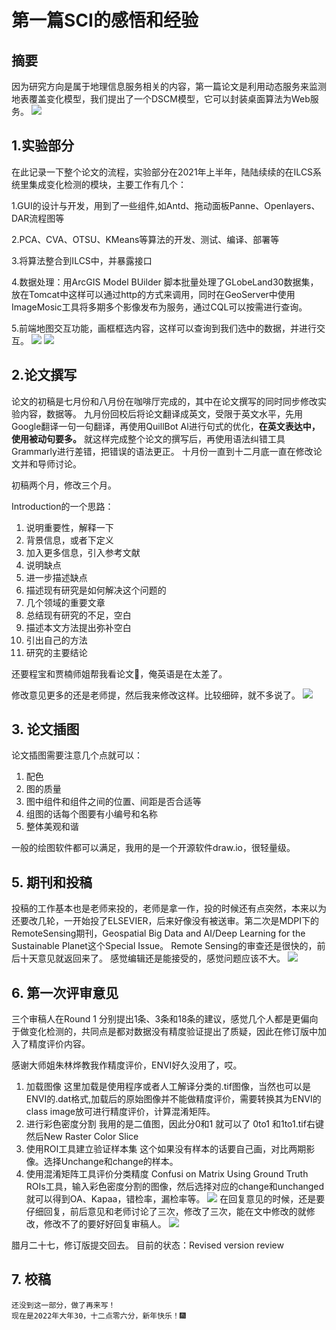 # 第一篇SCI的感悟和经验

## 摘要
因为研究方向是属于地理信息服务相关的内容，第一篇论文是利用动态服务来监测地表覆盖变化模型，我们提出了一个DSCM模型，它可以封装桌面算法为Web服务。
![](img/(1)论文感悟/img-2023-01-21-11-55-43.png)

## 1.实验部分
在此记录一下整个论文的流程，实验部分在2021年上半年，陆陆续续的在ILCS系统里集成变化检测的模块，主要工作有几个：

1.GUI的设计与开发，用到了一些组件,如Antd、拖动面板Panne、Openlayers、DAR流程图等

2.PCA、CVA、OTSU、KMeans等算法的开发、测试、编译、部署等

3.将算法整合到ILCS中，并暴露接口

4.数据处理：用ArcGIS Model BUilder 脚本批量处理了GLobeLand30数据集，放在Tomcat中这样可以通过http的方式来调用，同时在GeoServer中使用ImageMosic工具将多期多个影像发布为服务，通过CQL可以按需进行查询。

5.前端地图交互功能，画框框选内容，这样可以查询到我们选中的数据，并进行交互。
![](img/(1)论文感悟/img-2023-01-21-11-23-40.png)
![](img/(1)论文感悟/img-2023-01-21-11-23-23.png)
## 2.论文撰写
论文的初稿是七月份和八月份在咖啡厅完成的，其中在论文撰写的同时同步修改实验内容，数据等。
九月份回校后将论文翻译成英文，受限于英文水平，先用Google翻译一句一句翻译，再使用QuillBot Al进行句式的优化，**在英文表达中，使用被动句要多。** 就这样完成整个论文的撰写后，再使用语法纠错工具Grammarly进行差错，把错误的语法更正。
十月份一直到十二月底一直在修改论文并和导师讨论。

初稿两个月，修改三个月。

Introduction的一个思路：
1. 说明重要性，解释一下
2. 背景信息，或者下定义
3. 加入更多信息，引入参考文献
4. 说明缺点
5. 进一步描述缺点
6. 描述现有研究是如何解决这个问题的
7. 几个领域的重要文章
8. 总结现有研究的不足，空白
9. 描述本文方法提出弥补空白
10. 引出自己的方法
11. 研究的主要结论

还要程宝和贾楠师姐帮我看论文🙏，俺英语是在太差了。

修改意见更多的还是老师提，然后我来修改这样。比较细碎，就不多说了。
![](img/(1)论文感悟/img-2023-01-21-11-57-00.png)
## 3. 论文插图
论文插图需要注意几个点就可以：

1. 配色
2. 图的质量
3. 图中组件和组件之间的位置、间距是否合适等
4. 组图的话每个图要有小编号和名称
5. 整体美观和谐

一般的绘图软件都可以满足，我用的是一个开源软件draw.io，很轻量级。
## 5. 期刊和投稿
投稿的工作基本也是老师来投的，老师是拿一作，投的时候还有点突然，本来以为还要改几轮，一开始投了ELSEVIER，后来好像没有被送审。第二次是MDPI下的RemoteSensing期刊，Geospatial Big Data and AI/Deep Learning for the Sustainable Planet这个Special Issue。
Remote Sensing的审查还是很快的，前后十天意见就返回来了。
感觉编辑还是能接受的，感觉问题应该不大。
![](img/(1)论文感悟/img-2023-01-21-11-57-46.png)
## 6. 第一次评审意见
三个审稿人在Round 1 分别提出1条、3条和18条的建议，感觉几个人都是更偏向于做变化检测的，共同点是都对数据没有精度验证提出了质疑，因此在修订版中加入了精度评价内容。

感谢大师姐朱林烨教我作精度评价，ENVI好久没用了，哎。
1. 加载图像
这里加载是使用程序或者人工解译分类的.tif图像，当然也可以是ENVI的.dat格式,加载后的原始图像并不能做精度评价，需要转换其为ENVI的class image放可进行精度评价，计算混淆矩阵。
2. 进行彩色密度分割
我用的是二值图，因此分0和1 就可以了 0to1 和1to1.tif右键然后New Raster Color Slice
3. 使用ROI工具建立验证样本集
这个如果没有样本的话要自己画，对比两期影像。选择Unchange和change的样本。
4. 使用混淆矩阵工具评价分类精度
Confusi on Matrix Using Ground Truth ROIs工具，输入彩色密度分割的图像，然后选择对应的change和unchanged 就可以得到OA、Kapaa，错检率，漏检率等。
![](img/(1)论文感悟/img-2023-01-21-12-05-47.png)
在回复意见的时候，还是要仔细回复，前后意见和老师讨论了三次，修改了三次，能在文中修改的就修改，修改不了的要好好回复审稿人。
![](img/(1)论文感悟/img-2023-01-21-11-56-20.png)

腊月二十七，修订版提交回去。
目前的状态：Revised version review
## 7. 校稿
    还没到这一部分，做了再来写！
    现在是2022年大年30，十二点零六分，新年快乐！🎆